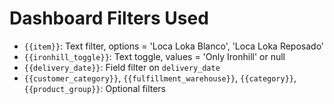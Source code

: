 # Dashboard Filters Used

- `{{item}}`: Text filter, options = 'Loca Loka Blanco', 'Loca Loka Reposado'
- `{{ironhill_toggle}}`: Text toggle, values = 'Only Ironhill' or null
- `{{delivery_date}}`: Field filter on `delivery_date`
- `{{customer_category}}`, `{{fulfillment_warehouse}}`, `{{category}}`, `{{product_group}}`: Optional filters
